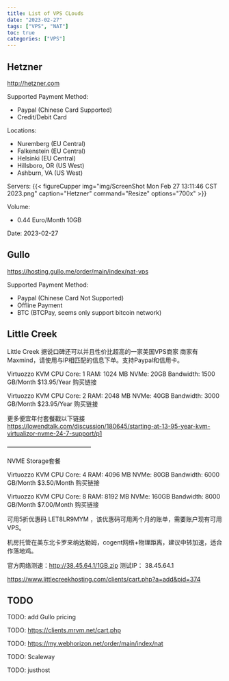 ```yaml
---
title: List of VPS CLouds
date: "2023-02-27"
tags: ["VPS", "NAT"]
toc: true
categories: ["VPS"]
---
```


## Hetzner

http://hetzner.com

Supported Payment Method:
- Paypal (Chinese Card Supported)
- Credit/Debit Card

Locations:
- Nuremberg (EU Central)
- Falkenstein (EU Central)
- Helsinki (EU Central)
- Hillsboro, OR (US West)
- Ashburn, VA (US West)

Servers:
{{< figureCupper
img="img/ScreenShot Mon Feb 27 13:11:46 CST 2023.png" 
caption="Hetzner" 
command="Resize" 
options="700x" >}}

Volume:
- 0.44 Euro/Month 10GB

Date: 2023-02-27

## Gullo

https://hosting.gullo.me/order/main/index/nat-vps

Supported Payment Method:
- Paypal (Chinese Card Not Supported)
- Offline Payment
- BTC (BTCPay, seems only support bitcoin network)

## Little Creek

Little Creek 据说口碑还可以并且性价比超高的一家美国VPS商家 
商家有Maxmind，请使用与IP相匹配的信息下单。支持Paypal和信用卡。 

Virtuozzo KVM 
CPU Core: 1 
RAM: 1024 MB 
NVMe: 20GB 
Bandwidth: 1500 GB/Month 
$13.95/Year 
购买链接 

Virtuozzo KVM 
CPU Core: 2 
RAM: 2048 MB 
NVMe: 40GB 
Bandwidth: 3000 GB/Month 
$23.95/Year 
购买链接 

更多便宜年付套餐戳以下链接 
https://lowendtalk.com/discussion/180645/starting-at-13-95-year-kvm-virtualizor-nvme-24-7-support/p1 

—————————————— 

NVME Storage套餐 

Virtuozzo KVM 
CPU Core: 4 
RAM: 4096 MB 
NVMe: 80GB 
Bandwidth: 6000 GB/Month 
$3.50/Month 
购买链接 

Virtuozzo KVM 
CPU Core: 8 
RAM: 8192 MB 
NVMe: 160GB 
Bandwidth: 8000 GB/Month 
$7.00/Month 
购买链接 

可用5折优惠码 LET8LR9MYM ，该优惠码可用两个月的账单，需要账户现有可用VPS。 

机房托管在美东北卡罗来纳达勒姆，cogent网络+物理距离，建议中转加速，适合作落地鸡。 

官方网络测速：http://38.45.64.1/1GB.zip 
测试IP： 38.45.64.1 

https://www.littlecreekhosting.com/clients/cart.php?a=add&pid=374

## TODO

TODO: add Gullo pricing

TODO: https://clients.mrvm.net/cart.php

TODO: https://my.webhorizon.net/order/main/index/nat

TODO: Scaleway

TODO: justhost


